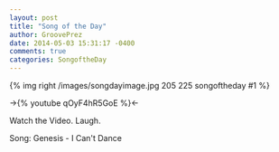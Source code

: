 ```yaml
---
layout: post
title: "Song of the Day"
author: GroovePrez
date: 2014-05-03 15:31:17 -0400
comments: true
categories: SongoftheDay
---
```


{% img right /images/songdayimage.jpg 205 225 songoftheday #1 %}

<!--more-->

->{% youtube qOyF4hR5GoE %}<-


Watch the Video.  Laugh.


Song: Genesis - I Can't Dance
